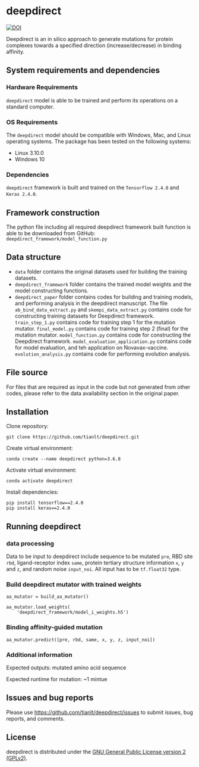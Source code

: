 
<!-- README.md is generated from README.Rmd. Please edit that file -->

# deepdirect
[![DOI](https://zenodo.org/badge/DOI/10.5281/zenodo.10004503.svg)](https://doi.org/10.5281/zenodo.10004503)

<!-- badges: start -->
<!-- badges: end -->

Deepdirect is an in silico approach to generate mutations for protein
complexes towards a specified direction (increase/decrease) in binding
affinity.

## System requirements and dependencies

### Hardware Requirements

`deepdirect` model is able to be trained and perform its operations on a
standard computer.

### OS Requirements

The `deepdirect` model should be compatible with Windows, Mac, and Linux
operating systems. The package has been tested on the following systems:

- Linux 3.10.0
- Windows 10

### Dependencies

`deepdirect` framework is built and trained on the `Tensorflow 2.4.0`
and `Keras 2.4.0`.

## Framework construction

The python file including all required deepdirect framework built
function is able to be downloaded from GitHub:
`deepdirect_framework/model_function.py`

## Data structure

- `data` folder contains the original datasets used for building the
  training datasets.
- `deepdirect_framework` folder contains the trained model weights and
  the model constructing functions.
- `deepdirect_paper` folder contains codes for building and training
  models, and performing analysis in the deepdirect manuscript. The file
  `ab_bind_data_extract.py` and `skempi_data_extract.py` contains code
  for constructing training datasets for Deepdirect framework.
  `train_step_1.py` contains code for training step 1 for the mutation
  mutator. `final_model.py` contains code for training step 2 (final)
  for the mutation mutator. `model_function.py` contains code for
  constructing the Deepdirect framework.
  `model_evaluation_application.py` contains code for model evaluation,
  and teh application on Novavax-vaccine. `evolution_analysis.py`
  contains code for performing evolution analysis.

## File source

For files that are required as input in the code but not generated from
other codes, please refer to the data availability section in the
original paper.

## Installation

Clone repository:

    git clone https://github.com/tianlt/deepdirect.git

Create virtual environment:

    conda create --name deepdirect python=3.6.8

Activate virtual environment:

    conda activate deepdirect

Install dependencies:

    pip install tensorflow==2.4.0
    pip install keras==2.4.0

## Running deepdirect

### data processing

Data to be input to deepdirect include sequence to be mutated `pre`, RBD
site `rbd`, ligand-receptor index `same`, protein tertiary structure
information `x`, `y` and `z`, and random noise `input_noi`. All input
has to be `tf.float32` type.

### Build deepdirect mutator with trained weights

    aa_mutator = build_aa_mutator()

    aa_mutator.load_weights(
        'deepdirect_framework/model_i_weights.h5')

### Binding affinity-guided mutation

    aa_mutator.predict([pre, rbd, same, x, y, z, input_noi])

### Additional information

Expected outputs: mutated amino acid sequence

Expected runtime for mutation: ~1 mintue

## Issues and bug reports

Please use <https://github.com/tianlt/deepdirect/issues> to submit
issues, bug reports, and comments.

## License

deepdirect is distributed under the [GNU General Public License version
2 (GPLv2)](https://www.gnu.org/licenses/old-licenses/gpl-2.0.en.html).
